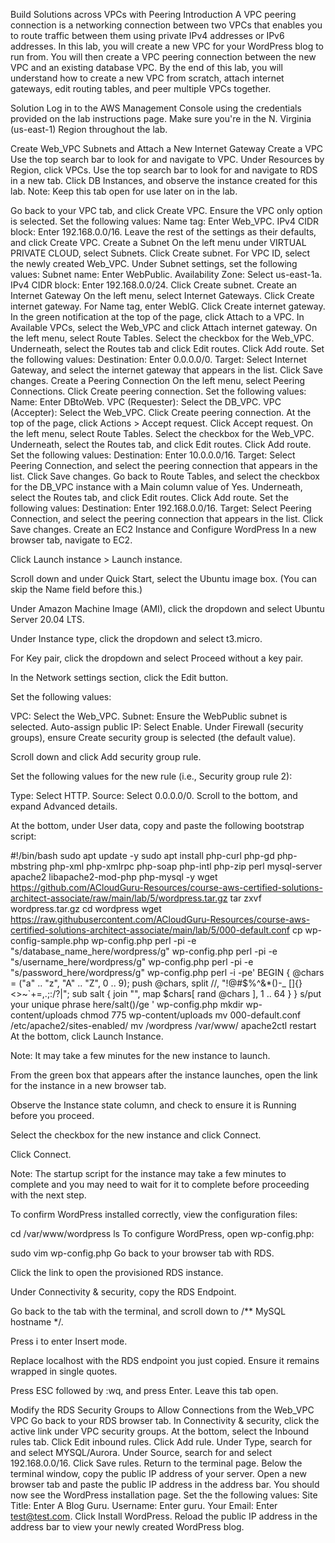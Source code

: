 Build Solutions across VPCs with Peering
Introduction
A VPC peering connection is a networking connection between two VPCs that enables you to route traffic between them using private IPv4 addresses or IPv6 addresses. In this lab, you will create a new VPC for your WordPress blog to run from. You will then create a VPC peering connection between the new VPC and an existing database VPC. By the end of this lab, you will understand how to create a new VPC from scratch, attach internet gateways, edit routing tables, and peer multiple VPCs together.

Solution
Log in to the AWS Management Console using the credentials provided on the lab instructions page. Make sure you're in the N. Virginia (us-east-1) Region throughout the lab.

Create Web_VPC Subnets and Attach a New Internet Gateway
Create a VPC
Use the top search bar to look for and navigate to VPC.
Under Resources by Region, click VPCs.
Use the top search bar to look for and navigate to RDS in a new tab.
Click DB Instances, and observe the instance created for this lab.
Note: Keep this tab open for use later on in the lab.

Go back to your VPC tab, and click Create VPC.
Ensure the VPC only option is selected.
Set the following values:
Name tag: Enter Web_VPC.
IPv4 CIDR block: Enter 192.168.0.0/16.
Leave the rest of the settings as their defaults, and click Create VPC.
Create a Subnet
On the left menu under VIRTUAL PRIVATE CLOUD, select Subnets.
Click Create subnet.
For VPC ID, select the newly created Web_VPC.
Under Subnet settings, set the following values:
Subnet name: Enter WebPublic.
Availability Zone: Select us-east-1a.
IPv4 CIDR block: Enter 192.168.0.0/24.
Click Create subnet.
Create an Internet Gateway
On the left menu, select Internet Gateways.
Click Create internet gateway.
For Name tag, enter WebIG.
Click Create internet gateway.
In the green notification at the top of the page, click Attach to a VPC.
In Available VPCs, select the Web_VPC and click Attach internet gateway.
On the left menu, select Route Tables.
Select the checkbox for the Web_VPC.
Underneath, select the Routes tab and click Edit routes.
Click Add route.
Set the following values:
Destination: Enter 0.0.0.0/0.
Target: Select Internet Gateway, and select the internet gateway that appears in the list.
Click Save changes.
Create a Peering Connection
On the left menu, select Peering Connections.
Click Create peering connection.
Set the following values:
Name: Enter DBtoWeb.
VPC (Requester): Select the DB_VPC.
VPC (Accepter): Select the Web_VPC.
Click Create peering connection.
At the top of the page, click Actions > Accept request.
Click Accept request.
On the left menu, select Route Tables.
Select the checkbox for the Web_VPC.
Underneath, select the Routes tab, and click Edit routes.
Click Add route.
Set the following values:
Destination: Enter 10.0.0.0/16.
Target: Select Peering Connection, and select the peering connection that appears in the list.
Click Save changes.
Go back to Route Tables, and select the checkbox for the DB_VPC instance with a Main column value of Yes.
Underneath, select the Routes tab, and click Edit routes.
Click Add route.
Set the following values:
Destination: Enter 192.168.0.0/16.
Target: Select Peering Connection, and select the peering connection that appears in the list.
Click Save changes.
Create an EC2 Instance and Configure WordPress
In a new browser tab, navigate to EC2.

Click Launch instance > Launch instance.

Scroll down and under Quick Start, select the Ubuntu image box. (You can skip the Name field before this.)

Under Amazon Machine Image (AMI), click the dropdown and select Ubuntu Server 20.04 LTS.

Under Instance type, click the dropdown and select t3.micro.

For Key pair, click the dropdown and select Proceed without a key pair.

In the Network settings section, click the Edit button.

Set the following values:

VPC: Select the Web_VPC.
Subnet: Ensure the WebPublic subnet is selected.
Auto-assign public IP: Select Enable.
Under Firewall (security groups), ensure Create security group is selected (the default value).

Scroll down and click Add security group rule.

Set the following values for the new rule (i.e., Security group rule 2):

Type: Select HTTP.
Source: Select 0.0.0.0/0.
Scroll to the bottom, and expand Advanced details.

At the bottom, under User data, copy and paste the following bootstrap script:

#!/bin/bash
sudo apt update -y
sudo apt install php-curl php-gd php-mbstring php-xml php-xmlrpc php-soap php-intl php-zip perl mysql-server apache2 libapache2-mod-php php-mysql -y
wget https://github.com/ACloudGuru-Resources/course-aws-certified-solutions-architect-associate/raw/main/lab/5/wordpress.tar.gz
tar zxvf wordpress.tar.gz
cd wordpress
wget https://raw.githubusercontent.com/ACloudGuru-Resources/course-aws-certified-solutions-architect-associate/main/lab/5/000-default.conf
cp wp-config-sample.php wp-config.php
perl -pi -e "s/database_name_here/wordpress/g" wp-config.php
perl -pi -e "s/username_here/wordpress/g" wp-config.php
perl -pi -e "s/password_here/wordpress/g" wp-config.php
perl -i -pe'
  BEGIN {
    @chars = ("a" .. "z", "A" .. "Z", 0 .. 9);
    push @chars, split //, "!@#$%^&*()-_ []{}<>~\`+=,.;:/?|";
    sub salt { join "", map $chars[ rand @chars ], 1 .. 64 }
  }
  s/put your unique phrase here/salt()/ge
' wp-config.php
mkdir wp-content/uploads
chmod 775 wp-content/uploads
mv 000-default.conf /etc/apache2/sites-enabled/
mv /wordpress /var/www/
apache2ctl restart
At the bottom, click Launch Instance.

Note: It may take a few minutes for the new instance to launch.

From the green box that appears after the instance launches, open the link for the instance in a new browser tab.

Observe the Instance state column, and check to ensure it is Running before you proceed.

Select the checkbox for the new instance and click Connect.

Click Connect.

Note: The startup script for the instance may take a few minutes to complete and you may need to wait for it to complete before proceeding with the next step.

To confirm WordPress installed correctly, view the configuration files:

cd /var/www/wordpress
ls
To configure WordPress, open wp-config.php:

sudo vim wp-config.php
Go back to your browser tab with RDS.

Click the link to open the provisioned RDS instance.

Under Connectivity & security, copy the RDS Endpoint.

Go back to the tab with the terminal, and scroll down to /** MySQL hostname */.

Press i to enter Insert mode.

Replace localhost with the RDS endpoint you just copied. Ensure it remains wrapped in single quotes.

Press ESC followed by :wq, and press Enter. Leave this tab open.

Modify the RDS Security Groups to Allow Connections from the Web_VPC VPC
Go back to your RDS browser tab.
In Connectivity & security, click the active link under VPC security groups.
At the bottom, select the Inbound rules tab.
Click Edit inbound rules.
Click Add rule.
Under Type, search for and select MYSQL/Aurora.
Under Source, search for and select 192.168.0.0/16.
Click Save rules.
Return to the terminal page.
Below the terminal window, copy the public IP address of your server.
Open a new browser tab and paste the public IP address in the address bar. You should now see the WordPress installation page.
Set the the following values:
Site Title: Enter A Blog Guru.
Username: Enter guru.
Your Email: Enter test@test.com.
Click Install WordPress.
Reload the public IP address in the address bar to view your newly created WordPress blog.